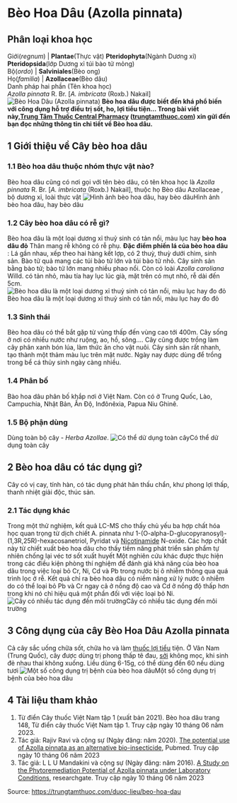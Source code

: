# Bèo Hoa Dâu (Azolla pinnata)

Phân loại khoa học  
---  
Giới(_regnum_) |  **Plantae**(Thực vật) **Pteridophyta**(Ngành Dương xỉ) **Pteridopsida**(lớp Dương xỉ túi bào tử mỏng)  
Bộ(_ordo_) | **Salviniales**(Bèo ong)  
Họ(_familia_) | **Azollaceae**(Bèo dâu)  
Danh pháp hai phần (Tên khoa học)  
_Azolla pinnata_ R. Br. [_A. imbricata_ (Roxb.) Nakail]  
![Bèo Hoa Dâu \(Azolla pinnata\)](https://trungtamthuoc.com/images/others/beo-dau-1-7717.jpg)
**Bèo hoa dâu được biết đến khá phổ biến với công dụng hỗ trợ điều trị sốt, ho, lợi tiểu tiện… Trong bài viết này,[Trung Tâm Thuốc Central Pharmacy](https://trungtamthuoc.com/ "Trung Tâm Thuốc Central Pharmacy") ([trungtamthuoc.com](https://trungtamthuoc.com/ "trungtamthuoc.com")) xin gửi đến bạn đọc những thông tin chi tiết về Bèo hoa dâu.**
##  1 Giới thiệu về Cây bèo hoa dâu
### 1.1 Bèo hoa dâu thuộc nhóm thực vật nào?
Bèo hoa dâu cũng có nơi gọi với tên bèo dâu, có tên khoa học là _Azolla pinnata_ R. Br. [_A. imbricata_ (Roxb.) Nakail], thuộc họ Bèo dâu Azollaceae _,_ bộ dương xỉ, loài thực vật
![Hình ảnh bèo hoa dâu, hay bèo dâu](https://trungtamthuoc.com/images/item/Beo-dau-2.jpg)Hình ảnh bèo hoa dâu, hay bèo dâu
### 1.2 Cây bèo hoa dâu có rễ gì?
Bèo hoa dâu là một loại dương xỉ thuỷ sinh có tản nổi, màu lục hay **bèo hoa dâu đỏ**
Thân mang rễ không có rễ phụ.
**Đặc điểm phiến lá của bèo hoa dâu** : Lá gần nhau, xếp theo hai hàng kết lợp, có 2 thuỳ, thuỳ dưới chìm, sinh sản.
Bào tử quả mang các túi bào tử lớn và túi bào tử nhỏ. Cây sinh sản bằng bào tử; bào tử lớn mang nhiều phao nổi.
Còn có loài _Azolla caroliana_ Willd. có tản nhỏ, màu tía hay lục lúc già, mặt trên có mụt nhỏ, rễ dài đến 5cm. 
![Bèo hoa dâu là một loại dương xỉ thuỷ sinh có tản nổi, màu lục hay đo đỏ](https://trungtamthuoc.com/images/item/Beo-dau-3.jpg)Bèo hoa dâu là một loại dương xỉ thuỷ sinh có tản nổi, màu lục hay đo đỏ
### 1.3 Sinh thái
Bèo hoa dâu có thể bắt gặp từ vùng thấp đến vùng cao tới 400m. Cây sống ở nơi có nhiều nước như ruộng, ao, hồ, sông.... Cây cũng được trồng làm cây phân xanh bón lúa, làm thức ăn cho vật nuôi. Cây sinh sản rất nhanh, tạo thành một thảm màu lục trên mặt nước. Ngày nay được dùng để trồng trong bể cá thủy sinh ngày càng nhiều.
### 1.4 Phân bố
Bào hoa dâu phân bố khắp nơi ở Việt Nam. Còn có ở Trung Quốc, Lào, Campuchia, Nhật Bản, Ấn Độ, Inđônêxia, Papua Niu Ghinê. 
### 1.5 Bộ phận dùng
Dùng toàn bộ cây - _Herba Azollae_.
![Có thể dử dụng toàn cây](https://trungtamthuoc.com/images/item/Beo-dau-4.jpg)Có thể dử dụng toàn cây
##  2 Bèo hoa dâu có tác dụng gì?
Cây có vị cay, tính hàn, có tác dụng phát hãn thấu chẩn, khư phong lợi thấp, thanh nhiệt giải độc, thúc sản. 
### 2.1 Tác dụng khác
Trong một thử nghiệm, kết quả LC-MS cho thấy chủ yếu ba hợp chất hóa học quan trọng từ dịch chiết A. pinnata như 1-(O-alpha-D-glucopyranosyl)-(1,3R,25R)-hexacosanetriol, Pyridat và [Nicotinamide](https://trungtamthuoc.com/hoat-chat/nicotinamide "Nicotinamide") N-oxide. Các hợp chất này từ chiết xuất bèo hoa dâu cho thấy tiềm năng phát triển sản phẩm tự nhiên chống lại véc tơ sốt xuất huyết
Một nghiên cứu khác được thực hiện trong các điều kiện phòng thí nghiệm để đánh giá khả năng của bèo hoa dâu trong việc loại bỏ Cr, Ni, Cd và Pb trong nước bị ô nhiễm thông qua quá trình lọc ở rễ. Kết quả chỉ ra bèo hoa dâu có niềm năng xử lý nước ô nhiễm do có thể loại bỏ Pb và Cr ngay cả ở nồng độ cao và Cd ở nồng độ thấp hơn trong khi nó chỉ hiệu quả một phần đối với việc loại bỏ Ni. 
![Cây có nhiều tác dụng đến môi trường](https://trungtamthuoc.com/images/item/Beo-dau-5.jpg)Cây có nhiều tác dụng đến môi trường
##  3 Công dụng của cây Bèo Hoa Dâu Azolla pinnata
Cả cây sắc uống chữa sốt, chữa ho và làm [thuốc lợi tiểu](https://trungtamthuoc.com/bai-viet/duoc-ly-thuoc-loi-tieu-dai-cuong-va-cac-thuoc-cu-the "thuốc lợi tiểu") tiện. Ở Vân Nam (Trung Quốc), cây được dùng trị phong thấp tê đau, [sởi](https://trungtamthuoc.com/bai-viet/benh-soi "sởi") không mọc, khi sinh đẻ nhau thai không xuống. 
Liều dùng 6-15g, có thể dùng đến 60 nếu dùng tươi
![Một số công dụng trị bệnh của bèo hoa dâu](https://trungtamthuoc.com/images/item/Beo-dau-6.jpg)Một số công dụng trị bệnh của bèo hoa dâu
##  4 Tài liệu tham khảo
  1. Từ điển Cây thuốc Việt Nam tập 1 (xuất bản 2021). Bèo hoa dâu trang 148, Từ điển cây thuốc Việt Nam tập 1. Truy cập ngày 10 tháng 06 năm 2023.
  2. Tác giả: Rajiv Ravi và cộng sự (Ngày đăng: năm 2020). [The potential use of Azolla pinnata as an alternative bio-insecticide](https://pubmed.ncbi.nlm.nih.gov/33159109/), Pubmed. Truy cập ngày 10 tháng 06 năm 2023
  3. Tác giả: L L U Mandakini và cộng sự (Ngày đăng: năm 2016). [A Study on the Phytoremediation Potential of Azolla pinnata under Laboratory Conditions](https://www.researchgate.net/publication/315648496_A_Study_on_the_Phytoremediation_Potential_of_Azolla_pinnata_under_Laboratory_Conditions), researchgate. Truy cập ngày 10 tháng 06 năm 2023




Source: https://trungtamthuoc.com/duoc-lieu/beo-hoa-dau